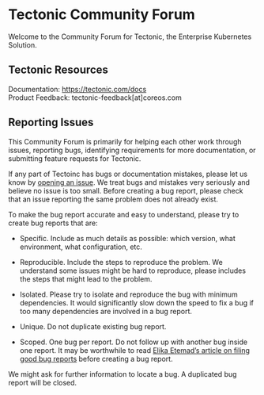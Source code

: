 # Tectonic Community Forum

Welcome to the Community Forum for Tectonic, the Enterprise Kubernetes Solution. 

## Tectonic Resources

Documentation: https://tectonic.com/docs  
Product Feedback: tectonic-feedback[at]coreos.com

## Reporting Issues

This Community Forum is primarily for helping each other work through issues, reporting bugs, identifying requirements for more documentation, or submitting feature requests for Tectonic.

If any part of Tectoinc has bugs or documentation mistakes, please let us know by [opening an issue](https://github.com/coreos/tectonic-forum/issues). We treat bugs and mistakes very seriously and believe no issue is too small. Before creating a bug report, please check that an issue reporting the same problem does not already exist.

To make the bug report accurate and easy to understand, please try to create bug reports that are:

* Specific. Include as much details as possible: which version, what environment, what configuration, etc.

* Reproducible. Include the steps to reproduce the problem. We understand some issues might be hard to reproduce, please includes the steps that might lead to the problem. 

* Isolated. Please try to isolate and reproduce the bug with minimum dependencies. It would significantly slow down the speed to fix a bug if too many dependencies are involved in a bug report. 

* Unique. Do not duplicate existing bug report.

* Scoped. One bug per report. Do not follow up with another bug inside one report. It may be worthwhile to read [Elika Etemad’s article on filing good bug reports](http://fantasai.inkedblade.net/style/talks/filing-good-bugs/) before creating a bug report.

We might ask for further information to locate a bug. A duplicated bug report will be closed.
